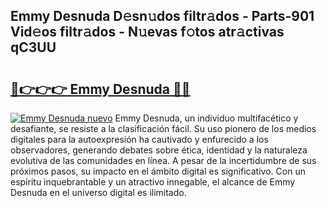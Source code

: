## Emmy Desnuda D𝚎sn𝚞dos filtr𝚊dos - Parts-901 Vid𝚎os filtr𝚊dos - N𝚞evas f𝚘tos atr𝚊ctivas qC3UU

# <h2><a href="http://mbabdyf.tromn.icu/?c=Emmy+Desnuda">🔗👉👉👉 Emmy Desnuda 🔗🔗</a></h2>

[![Emmy Desnuda nuevo](https://i.imgur.com/pEAQMta.gif)](http://mbabdyf.tromn.icu/?c=Emmy+Desnuda)
Emmy Desnuda, un individuo multifacético y desafiante, se resiste a la clasificación fácil. Su uso pionero de los medios digitales para la autoexpresión ha cautivado y enfurecido a los observadores, generando debates sobre ética, identidad y la naturaleza evolutiva de las comunidades en línea. A pesar de la incertidumbre de sus próximos pasos, su impacto en el ámbito digital es significativo. Con un espíritu inquebrantable y un atractivo innegable, el alcance de Emmy Desnuda en el universo digital es ilimitado.
